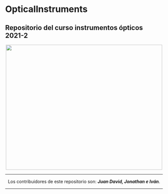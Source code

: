 # OpticalInstruments

## Repositorio del curso instrumentos ópticos 2021-2

<p align="center">
    <a href="https://classroom.google.com/c/MzQ0ODk4OTQ5Njcx"><img src="https://i.pinimg.com/originals/b1/3f/64/b13f648b9f8b47d47e37243289a5c03d.jpg" width="500" height="400"></a>
</p>

<hr />
<p align="center">
    Los contribuidores de este repositorio son: <i><b>Juan David, Jonathan e Iván</b></i>.
<p align="center">
<hr />
